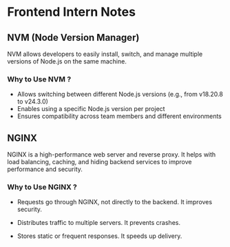 # Frontend Intern Notes

## NVM (Node Version Manager)
NVM allows developers to easily install, switch, and manage multiple versions of Node.js on the same machine.

### Why to Use NVM ?
* Allows switching between different Node.js versions (e.g., from v18.20.8 to v24.3.0)
* Enables using a specific Node.js version per project
* Ensures compatibility across team members and different environments

## NGINX
NGINX is a high-performance web server and reverse proxy. It helps with load balancing, caching, and hiding backend services to improve performance and security.

### Why to Use NGINX ?
* Requests go through NGINX, not directly to the backend. It improves security.

* Distributes traffic to multiple servers. It prevents crashes.

* Stores static or frequent responses. It speeds up delivery.


